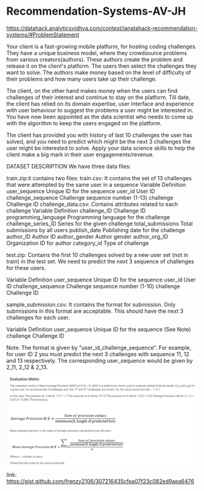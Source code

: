 # Recommendation-Systems-AV-JH


https://datahack.analyticsvidhya.com/contest/janatahack-recommendation-systems/#ProblemStatement



Your client is a fast-growing mobile platform, for hosting coding challenges. They have a unique business model, where they crowdsource problems from various creators(authors). These authors create the problem and release it on the client's platform. The users then select the challenges they want to solve. The authors make money based on the level of difficulty of their problems and how many users take up their challenge.

 

The client, on the other hand makes money when the users can find challenges of their interest and continue to stay on the platform. Till date, the client has relied on its domain expertise, user interface and experience with user behaviour to suggest the problems a user might be interested in. You have now been appointed as the data scientist who needs to come up with the algorithm to keep the users engaged on the platform.



The client has provided you with history of last 10 challenges the user has solved, and you need to predict which might be the next 3 challenges the user might be interested to solve. Apply your data science skills to help the client make a big mark in their user engagements/revenue.



DATASET DESCRIPTION
We have three data files:


train.zip:it contains two files:
train.csv: It contains the set of 13 challenges that were attempte­­d by the same user in a sequence
Variable	Definition
user_sequence	Unique ID for the sequence
user_id	User ID
challenge_sequence	Challenge sequence number (1-13)
challenge	Challenge ID 
challenge_data.csv: Contains attributes related to each challenge
Variable	Definition
challenge_ID	Challenge ID
programming_language	Programming language for the challenge
challenge_series_ID	Series for the given challenge
total_submissions	Total submissions by all users
publish_date	Publishing date for the challenge
author_ID	Author ID
author_gender	Author gender
author_org_ID	Organization ID for author
category_id	Type of challenge

test.zip: 
Contains the first 10 challenges solved by a new user set (not in train) in the test set. We need to predict the next 3 sequence of challenges for these users.

Variable	Definition
user_sequence	Unique ID for the sequence
user_id	User ID
challenge_sequence	Challenge sequence number (1-10)
challenge	Challenge ID

sample_submission.csv: 
It contains the format for submission. Only submissions in this format are acceptable. This should have the next 3 challenges for each user.

Variable	Definition
user_sequence	Unique ID for the sequence (See Note)
challenge	Challenge ID
     
Note: The format is given by "user_id_challenge_sequence". For example, for user ID 2 you must predict the next 3 challenges with sequence 11, 12 and 13 respectively. The corresponding user_sequence would be given by 2_11, 2_12 & 2_13.



![Screenshot](screenshot.PNG)
link: https://gist.github.com/frenzy2106/307216435cfea07f23c082ed9aea6476
